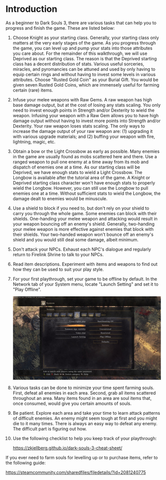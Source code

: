 # Introduction

As a beginner to Dark Souls 3, there are various tasks that can help you to
progress and finish the game. These are listed below:

1. Choose Knight as your starting class. Generally, your starting class only
   matters at the very early stages of the game. As you progress through the
   game, you can level up and pump your stats into those attributes you care
   about. For the remainder of this walkthrough, we will use Deprived as our
   starting class. The reason is that the Deprived starting class has a decent
   distribution of stats. Various useful sorceries, miracles, and pyromancies
   can be attuned and used by only having to equip certain rings and without
   having to invest some levels in various attributes. Choose "Rusted Gold Coin"
   as your Burial Gift. You would be given seven Rusted Gold Coins, which are
   immensely useful for farming certain (rare) items.
1. Infuse your melee weapons with Raw Gems. A raw weapon has high base damage
   output, but at the cost of losing any stats scaling. You only need to invest
   enough points in Strength and/or Dexterity to wield the weapon. Infusing your
   weapon with a Raw Gem allows you to have high damage output without having to
   invest more points into Strength and/or Dexterity. Your raw weapon loses
   stats scaling. The only ways to increase the damage output of your raw weapon
   are: (1) upgrading it with various upgrade materials; and (2) buffing your
   weapon with fire, lightning, magic, etc.
1. Obtain a bow or the Light Crossbow as early as possible. Many enemies in the
   game are usually found as mobs scattered here and there. Use a ranged weapon
   to pull one enemy at a time away from its mob and dispatch of enemies one at
   a time. As our starting class will be Deprived, we have enough stats to wield
   a Light Crossbow. The Longbow is available after the tutorial area of the
   game. A Knight or Deprived starting class character won't have enough stats
   to properly wield the Longbow. However, you can still use the Longbow to pull
   enemies one at a time. Without sufficient stats to wield the Longbow, the
   damage dealt to enemies would be minuscule.
1. Use a shield to block if you need to, but don't rely on your shield to carry
   you through the whole game. Some enemies can block with their shields.
   One-handing your melee weapon and attacking would result in your weapon
   bouncing off an enemy's shield. Generally, two-handing your melee weapon is
   more effective against enemies that block with their shields. Your two-handed
   weapon won't bounce off an enemy's shield and you would still deal some
   damage, albeit minimum.
1. Don't attack your NPCs. Exhaust each NPC's dialogue and regularly return to
   Firelink Shrine to talk to your NPCs.
1. Read item descriptions. Experiment with items and weapons to find out how
   they can be used to suit your play style.
1. For your first playthrough, set your game to be offline by default. In the
   Network tab of your System menu, locate "Launch Setting" and set it to "Play
   Offline".

    ![Play offline](../image/offline.jpg "Play offline")

1. Various tasks can be done to minimize your time spent farming souls. First,
   defeat all enemies in each area. Second, grab all items scattered throughout
   an area. Many items found in an area are soul items that, once consumed,
   would give you certain amounts of souls.
1. Be patient. Explore each area and take your time to learn attack patterns of
   difficult enemies. An enemy might seem tough at first and you might die to it
   many times. There is always an easy way to defeat any enemy. The difficult
   part is figuring out how.
1. Use the following checklist to help you keep track of your playthrough:

    https://zkjellberg.github.io/dark-souls-3-cheat-sheet/

If you ever need to farm souls for levelling up or to purchase items, refer to
the following guide:

https://steamcommunity.com/sharedfiles/filedetails/?id=2081240775

